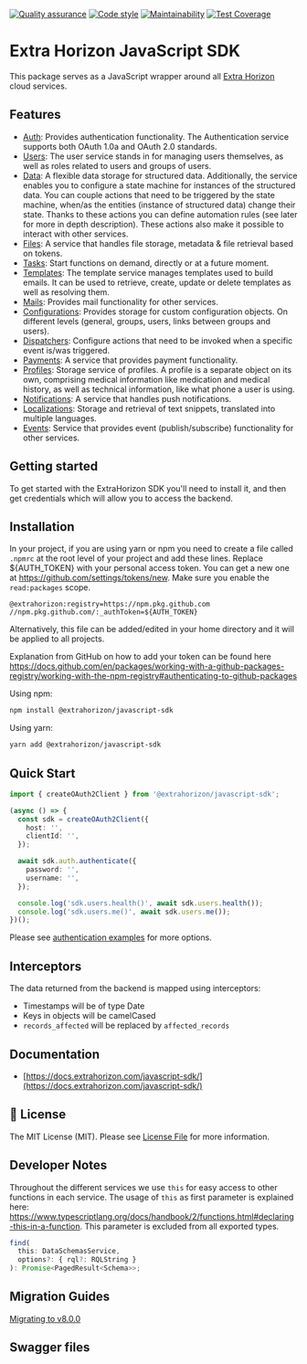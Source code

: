 [![Quality assurance](https://github.com/ExtraHorizon/javascript-sdk/actions/workflows/qualilty-assurance.yml/badge.svg?branch=master)](https://github.com/ExtraHorizon/javascript-sdk/actions/workflows/qualilty-assurance.yml)
[![Code style](https://github.com/ExtraHorizon/javascript-sdk/actions/workflows/code-style.yml/badge.svg?branch=master)](https://github.com/ExtraHorizon/javascript-sdk/actions/workflows/code-style.yml)
[![Maintainability](https://api.codeclimate.com/v1/badges/baa71ad27c3ce167cd7d/maintainability)](https://codeclimate.com/github/ExtraHorizon/javascript-sdk/maintainability)
[![Test Coverage](https://api.codeclimate.com/v1/badges/baa71ad27c3ce167cd7d/test_coverage)](https://codeclimate.com/github/ExtraHorizon/javascript-sdk/test_coverage)

# Extra Horizon JavaScript SDK

This package serves as a JavaScript wrapper around all [Extra Horizon](https://www.extrahorizon.com/cloud-services) cloud services.

## Features

- [Auth][auth]: Provides authentication functionality. The Authentication service supports both OAuth 1.0a and OAuth 2.0 standards.
- [Users][users]: The user service stands in for managing users themselves, as well as roles related to users and groups of users.
- [Data][data]: A flexible data storage for structured data. Additionally, the service enables you to configure a state machine for instances of the structured data. You can couple actions that need to be triggered by the state machine, when/as the entities (instance of structured data) change their state. Thanks to these actions you can define automation rules (see later for more in depth description). These actions also make it possible to interact with other services.
- [Files][files]: A service that handles file storage, metadata & file retrieval based on tokens.
- [Tasks][tasks]: Start functions on demand, directly or at a future moment.
- [Templates][templates]: The template service manages templates used to build emails. It can be used to retrieve, create, update or delete templates as well as resolving them.
- [Mails][mails]: Provides mail functionality for other services.
- [Configurations][configurations]: Provides storage for custom configuration objects. On different levels (general, groups, users, links between groups and users).
- [Dispatchers][dispatchers]: Configure actions that need to be invoked when a specific event is/was triggered.
- [Payments][payments]: A service that provides payment functionality.
- [Profiles][profiles]: Storage service of profiles. A profile is a separate object on its own, comprising medical information like medication and medical history, as well as technical information, like what phone a user is using.
- [Notifications][notifications]: A service that handles push notifications.
- [Localizations][localizations]: Storage and retrieval of text snippets, translated into multiple languages.
- [Events][events]: Service that provides event (publish/subscribe) functionality for other services.

## Getting started

To get started with the ExtraHorizon SDK you'll need to install it, and then get credentials which will allow you to access the backend.

## Installation

In your project, if you are using yarn or npm you need to create a file called `.npmrc` at the root level of your project and add these lines. Replace ${AUTH_TOKEN} with your personal access token. You can get a new one at https://github.com/settings/tokens/new. Make sure you enable the `read:packages` scope.

```
@extrahorizon:registry=https://npm.pkg.github.com
//npm.pkg.github.com/:_authToken=${AUTH_TOKEN}
```

Alternatively, this file can be added/edited in your home directory and it will be applied to all projects.

Explanation from GitHub on how to add your token can be found here https://docs.github.com/en/packages/working-with-a-github-packages-registry/working-with-the-npm-registry#authenticating-to-github-packages

Using npm:

```sh
npm install @extrahorizon/javascript-sdk
```

Using yarn:

```sh
yarn add @extrahorizon/javascript-sdk
```

## Quick Start

```ts
import { createOAuth2Client } from '@extrahorizon/javascript-sdk';

(async () => {
  const sdk = createOAuth2Client({
    host: '',
    clientId: '',
  });

  await sdk.auth.authenticate({
    password: '',
    username: '',
  });

  console.log('sdk.users.health()', await sdk.users.health());
  console.log('sdk.users.me()', await sdk.users.me());
})();
```

Please see [authentication examples](https://extrahorizon.github.io/javascript-sdk/#/docs/examples/authentication) for more options.

## Interceptors

The data returned from the backend is mapped using interceptors:

- Timestamps will be of type Date
- Keys in objects will be camelCased
- `records_affected` will be replaced by `affected_records`

## Documentation

- [https://docs.extrahorizon.com/javascript-sdk/](https://docs.extrahorizon.com/javascript-sdk/)

## 🔑 License

The MIT License (MIT). Please see [License File](/LICENSE) for more information.

## Developer Notes

Throughout the different services we use `this` for easy access to other functions in each service. The usage of `this` as first parameter is explained here: https://www.typescriptlang.org/docs/handbook/2/functions.html#declaring-this-in-a-function. This parameter is excluded from all exported types.

```ts
find(
  this: DataSchemasService,
  options?: { rql?: RQLString }
): Promise<PagedResult<Schema>>;
```

## Migration Guides
[Migrating to v8.0.0](other/MIGRATING_TO_V8.0.0.MD)

## Swagger files

[auth]: https://swagger.extrahorizon.com/listing/?service=auth-service&redirectToVersion=2
[users]: https://swagger.extrahorizon.com/listing/?service=users-service&redirectToVersion=1
[data]: https://swagger.extrahorizon.com/listing/?service=data-service&redirectToVersion=1
[files]: https://swagger.extrahorizon.com/listing/?service=files-service&redirectToVersion=1
[tasks]: https://swagger.extrahorizon.com/listing/?service=tasks-service&redirectToVersion=1
[templates]: https://swagger.extrahorizon.com/listing/?service=templates-service&redirectToVersion=1
[mails]: https://swagger.extrahorizon.com/listing/?service=mail-service&redirectToVersion=1
[configurations]: https://swagger.extrahorizon.com/listing/?service=configurations-service&redirectToVersion=2
[dispatchers]: https://swagger.extrahorizon.com/listing/?service=dispatchers-service&redirectToVersion=1
[payments]: https://swagger.extrahorizon.com/listing/?service=payments-service&redirectToVersion=1
[profiles]: https://swagger.extrahorizon.com/listing/?service=profiles-service&redirectToVersion=1
[notifications]: https://swagger.extrahorizon.com/listing/?service=notifications-service&redirectToVersion=1
[localizations]: https://swagger.extrahorizon.com/listing/?service=localizations-service&redirectToVersion=1
[events]: https://swagger.extrahorizon.com/listing/?service=events-service&redirectToVersion=1

